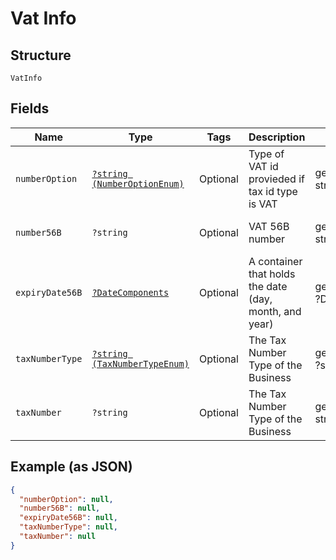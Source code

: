 
# Vat Info

## Structure

`VatInfo`

## Fields

| Name | Type | Tags | Description | Getter | Setter |
|  --- | --- | --- | --- | --- | --- |
| `numberOption` | [`?string (NumberOptionEnum)`](../../doc/models/number-option-enum.md) | Optional | Type of VAT id provieded if tax id type is VAT | getNumberOption(): ?string | setNumberOption(?string numberOption): void |
| `number56B` | `?string` | Optional | VAT 56B number | getNumber56B(): ?string | setNumber56B(?string number56B): void |
| `expiryDate56B` | [`?DateComponents`](../../doc/models/date-components.md) | Optional | A container that holds the date (day, month, and year) | getExpiryDate56B(): ?DateComponents | setExpiryDate56B(?DateComponents expiryDate56B): void |
| `taxNumberType` | [`?string (TaxNumberTypeEnum)`](../../doc/models/tax-number-type-enum.md) | Optional | The Tax Number Type of the Business | getTaxNumberType(): ?string | setTaxNumberType(?string taxNumberType): void |
| `taxNumber` | `?string` | Optional | The Tax Number Type of the Business | getTaxNumber(): ?string | setTaxNumber(?string taxNumber): void |

## Example (as JSON)

```json
{
  "numberOption": null,
  "number56B": null,
  "expiryDate56B": null,
  "taxNumberType": null,
  "taxNumber": null
}
```

